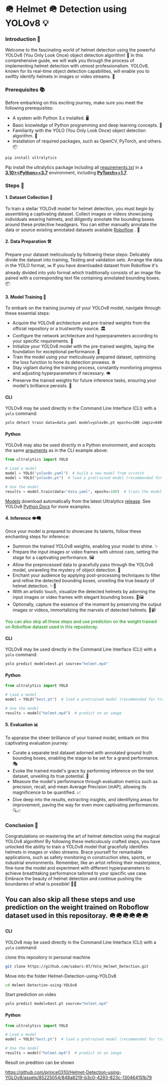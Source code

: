 # 🪖 Helmet 🪖 Detection using YOLOv8 💡

### Introduction 🌟

Welcome to the fascinating world of helmet detection using the powerful YOLOv8 (You Only Look Once) object detection algorithm! 🚀 In this comprehensive guide, we will walk you through the process of implementing helmet detection with utmost professionalism. YOLOv8, known for its real-time object detection capabilities, will enable you to swiftly identify helmets in images or video streams. 🎯

### Prerequisites 📚

Before embarking on this exciting journey, make sure you meet the following prerequisites:
* A system with Python 3.x installed. 🖥️
* Basic knowledge of Python programming and deep learning concepts. 🐍
* Familiarity with the YOLO (You Only Look Once) object detection algorithm. 👀
* Installation of required packages, such as OpenCV, PyTorch, and others. 📦

```bash
pip install ultralytics
```

Pip install the ultralytics package including
all [requirements.txt](https://github.com/ultralytics/ultralytics/blob/main/requirements.txt) in a
[**3.10>=Python>=3.7**](https://www.python.org/) environment, including
[**PyTorch>=1.7**](https://pytorch.org/get-started/locally/).



### Steps 📝

#### 1. Dataset Collection 📂

To train a stellar YOLOv8 model for helmet detection, you must begin by assembling a captivating dataset. Collect images or videos showcasing individuals wearing helmets, and diligently annotate the bounding boxes around these protective headgears. You can either manually annotate the data or source existing annotated datasets available [Roboflow](https://universe.roboflow.com/bike-helmets/bike-helmet-detection-2vdjo) . 📸

#### 2. Data Preparation 🛠️

Prepare your dataset meticulously by following these steps:
    Delicately divide the dataset into training, Testing and validation sets. Arrange the data in the YOLO format, ✂️ If you have downloaded dataset from Roboflow it's already divided into yolo     format.which traditionally consists of an image file paired with a corresponding text file containing annotated bounding boxes. 📦

#### 3. Model Training 🚀

To embark on the training journey of your YOLOv8 model, navigate through these essential steps:

* Acquire the YOLOv8 architecture and pre-trained weights from the official repository or a trustworthy source. 🏛️
* Configure the network architecture and hyperparameters according to your specific requirements. 🧰
* Initialize your YOLOv8 model with the pre-trained weights, laying the foundation for exceptional performance. 🌟
* Train the model using your meticulously prepared dataset, optimizing the loss function to hone its detection prowess. ⚙️
* Stay vigilant during the training process, constantly monitoring progress and adjusting hyperparameters if necessary. 👁️
* Preserve the trained weights for future inference tasks, ensuring your model's brilliance persists. 💾

#### CLI

YOLOv8 may be used directly in the Command Line Interface (CLI) with a `yolo` command:

```bash
yolo detect train data=data.yaml model=yolov8n.pt epochs=100 imgsz=640 
```


#### Python

YOLOv8 may also be used directly in a Python environment, and accepts the
same [arguments](https://docs.ultralytics.com/cfg/) as in the CLI example above:

```python
from ultralytics import YOLO

# Load a model
model = YOLO("yolov8n.yaml")  # build a new model from scratch
model = YOLO("yolov8n.pt")  # load a pretrained model (recommended for training)

# Use the model
results = model.train(data="data.yaml", epochs=100)  # train the model
```

[Models](https://github.com/ultralytics/ultralytics/tree/main/ultralytics/models) download automatically from the latest
Ultralytics [release](https://github.com/ultralytics/assets/releases). See
YOLOv8 [Python Docs](https://docs.ultralytics.com/python) for more examples.


#### 4. Inference 👁️‍🗨️

Once your model is prepared to showcase its talents, follow these enchanting steps for inference:

* Summon the trained YOLOv8 weights, enabling your model to shine. ✨
* Prepare the input images or video frames with utmost care, setting the stage for a captivating performance. 🖼️
* Allow the preprocessed data to gracefully pass through the YOLOv8 model, unraveling the mystery of object detection. 🌌
* Enchant your audience by applying post-processing techniques to filter and refine the detected bounding boxes, unveiling the true beauty of helmet detection. ✨🎩
* With an artistic touch, visualize the detected helmets by adorning the input images or video frames with elegant bounding boxes. 🎨🖼️
* Optionally, capture the essence of the moment by preserving the output images or videos, immortalizing the marvels of detected helmets. 📸📹
  
<font style="color:green">You can also skip all these steps and use prediction on the weight trained on Roboflow dataset used in this repositoray.</font>

#### CLI

YOLOv8 may be used directly in the Command Line Interface (CLI) with a `yolo` command:

```bash
yolo predict model=best.pt source="helmet.mp4"
```

#### Python

```python
from ultralytics import YOLO

# Load a model
model = YOLO("best.pt")  # load a pretrained model (recommended for training)

# Use the model
results = model("helmet.mp4")  # predict on an image
```

#### 5. Evaluation 📊

To appraise the sheer brilliance of your trained model, embark on this captivating evaluation journey:

* Curate a separate test dataset adorned with annotated ground truth bounding boxes, enabling the stage to be set for a grand performance. 🎭
* Evoke the trained model's grace by performing inference on the test dataset, unveiling its true potential. 🌟
* Measure the model's performance through evaluation metrics such as precision, recall, and mean Average Precision (mAP), allowing its magnificence to be quantified. 📈
* Dive deep into the results, extracting insights, and identifying areas for improvement, paving the way for even more captivating performances. 🔍📈

### Conclusion 🎉

Congratulations on mastering the art of helmet detection using the magical YOLOv8 algorithm! By following these meticulously crafted steps, you have unlocked the ability to train a YOLOv8 model that gracefully identifies helmets in images or video streams. Brace yourself for remarkable applications, such as safety monitoring in construction sites, sports, or industrial environments. Remember, like an artist refining their masterpiece, fine-tune the model and experiment with different hyperparameters to achieve breathtaking performance tailored to your specific use case. Embrace the beauty of helmet detection and continue pushing the boundaries of what is possible! 🌟✨


## You can also skip all these steps and use prediction on the weight trained on Roboflow dataset used in this repositoray.</font> 🪖🪖🪖🪖🪖🪖

#### CLI

YOLOv8 may be used directly in the Command Line Interface (CLI) with a `yolo` command:

clone this repository in personal machine 
```bash
git clone https://github.com/sabari-07/Yolo_Helmet_Detection.git
```
Move into the folder Helmet-Detection-using-YOLOv8
```bash
cd Helmet-Detection-using-YOLOv8
```
Start prediction on video 
```bash
yolo predict model=best.pt source="helmet.mp4"
```

#### Python

```python
from ultralytics import YOLO

# Load a model
model = YOLO("best.pt")  # load a pretrained model (recommended for training)

# Use the model
results = model("helmet.mp4")  # predict on an image
```
Result on predition can be shown 



https://github.com/prince0310/Helmet-Detection-using-YOLOv8/assets/85225054/848a8219-b3c0-4293-823c-13046415fb79



